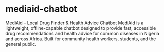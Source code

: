 # mediaid-chatbot
MediAid – Local Drug Finder &amp; Health Advice Chatbot  MediAid is a lightweight, offline-capable chatbot designed to provide fast, accessible drug recommendations and health advice for common diseases in Nigeria and across Africa. Built for community health workers, students, and the general public.
